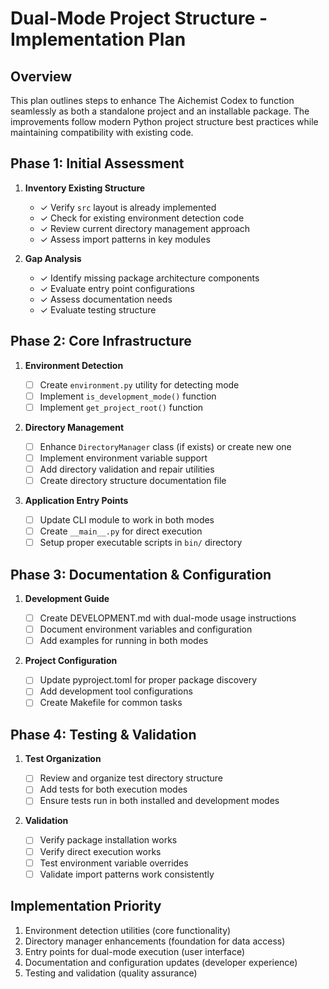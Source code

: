 # Dual-Mode Project Structure - Implementation Plan

## Overview

This plan outlines steps to enhance The Aichemist Codex to function seamlessly
as both a standalone project and an installable package. The improvements follow
modern Python project structure best practices while maintaining compatibility
with existing code.

## Phase 1: Initial Assessment

1. **Inventory Existing Structure**

   - ✓ Verify `src` layout is already implemented
   - ✓ Check for existing environment detection code
   - ✓ Review current directory management approach
   - ✓ Assess import patterns in key modules

2. **Gap Analysis**
   - ✓ Identify missing package architecture components
   - ✓ Evaluate entry point configurations
   - ✓ Assess documentation needs
   - ✓ Evaluate testing structure

## Phase 2: Core Infrastructure

1. **Environment Detection**

   - [ ] Create `environment.py` utility for detecting mode
   - [ ] Implement `is_development_mode()` function
   - [ ] Implement `get_project_root()` function

2. **Directory Management**

   - [ ] Enhance `DirectoryManager` class (if exists) or create new one
   - [ ] Implement environment variable support
   - [ ] Add directory validation and repair utilities
   - [ ] Create directory structure documentation file

3. **Application Entry Points**
   - [ ] Update CLI module to work in both modes
   - [ ] Create `__main__.py` for direct execution
   - [ ] Setup proper executable scripts in `bin/` directory

## Phase 3: Documentation & Configuration

1. **Development Guide**

   - [ ] Create DEVELOPMENT.md with dual-mode usage instructions
   - [ ] Document environment variables and configuration
   - [ ] Add examples for running in both modes

2. **Project Configuration**
   - [ ] Update pyproject.toml for proper package discovery
   - [ ] Add development tool configurations
   - [ ] Create Makefile for common tasks

## Phase 4: Testing & Validation

1. **Test Organization**

   - [ ] Review and organize test directory structure
   - [ ] Add tests for both execution modes
   - [ ] Ensure tests run in both installed and development modes

2. **Validation**
   - [ ] Verify package installation works
   - [ ] Verify direct execution works
   - [ ] Test environment variable overrides
   - [ ] Validate import patterns work consistently

## Implementation Priority

1. Environment detection utilities (core functionality)
2. Directory manager enhancements (foundation for data access)
3. Entry points for dual-mode execution (user interface)
4. Documentation and configuration updates (developer experience)
5. Testing and validation (quality assurance)
